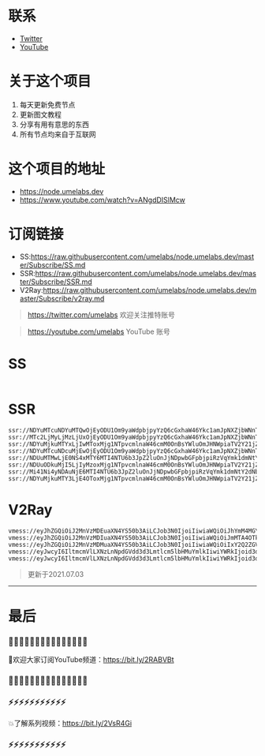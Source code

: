 # 联系
* [Twitter](https://twitter.com/UmeLabs)
* [YouTube](https://www.youtube.com/UmeLabs?sub_confirmation=1)


# 关于这个项目
1. 每天更新免费节点
2. 更新图文教程
3. 分享有用有意思的东西
4. 所有节点均来自于互联网

# 这个项目的地址

* https://node.umelabs.dev
* https://www.youtube.com/watch?v=ANgdDISlMcw

# 订阅链接

* SS:https://raw.githubusercontent.com/umelabs/node.umelabs.dev/master/Subscribe/SS.md
* SSR:https://raw.githubusercontent.com/umelabs/node.umelabs.dev/master/Subscribe/SSR.md
* V2Ray:https://raw.githubusercontent.com/umelabs/node.umelabs.dev/master/Subscribe/v2ray.md

> https://twitter.com/umelabs 欢迎关注推特账号

> https://youtube.com/umelabs YouTube 账号

# SS

```http

```

# SSR

```http
ssr://NDYuMTcuNDYuMTQwOjEyODU1Om9yaWdpbjpyYzQ6cGxhaW46Ykc1amJpNXZjbWNnTW5jLz9vYmZzcGFyYW09JnJlbWFya3M9NUwtRTU3Mlg1cGF2U1EmZ3JvdXA9VEc1amJpNXZjbWM
ssr://MTc2LjMyLjMzLjUxOjEyODU1Om9yaWdpbjpyYzQ6cGxhaW46Ykc1amJpNXZjbWNnTW5jLz9vYmZzcGFyYW09JnJlbWFya3M9NUwtRTU3Mlg1cGF2U2cmZ3JvdXA9VEc1amJpNXZjbWM
ssr://NDYuMjkuMTYxLjIwMToxMjg1NTpvcmlnaW46cmM0OnBsYWluOmJHNWpiaTV2Y21jZ01uYy8_b2Jmc3BhcmFtPSZyZW1hcmtzPTVMLUU1NzJYNXBhdlN3Jmdyb3VwPVRHNWpiaTV2Y21j
ssr://NDYuMTcuNDcuMjEwOjEyODU1Om9yaWdpbjpyYzQ6cGxhaW46Ykc1amJpNXZjbWNnTW5jLz9vYmZzcGFyYW09JnJlbWFya3M9NUwtRTU3Mlg1cGF2VEEmZ3JvdXA9VEc1amJpNXZjbWM
ssr://NDUuMTMwLjE0NS4xMTY6MTI4NTU6b3JpZ2luOnJjNDpwbGFpbjpiRzVqYmk1dmNtY2dNblEvP29iZnNwYXJhbT0mcmVtYXJrcz01TC1FNTcyWDVwYXZUUSZncm91cD1URzVqYmk1dmNtYw
ssr://NDUuODkuMjI5LjIyMzoxMjg1NTpvcmlnaW46cmM0OnBsYWluOmJHNWpiaTV2Y21jZ01uUS8_b2Jmc3BhcmFtPSZyZW1hcmtzPTVMLUU1NzJYNXBhdlRnJmdyb3VwPVRHNWpiaTV2Y21j
ssr://Mi41Ni4yNDAuNjE6MTI4NTU6b3JpZ2luOnJjNDpwbGFpbjpiRzVqYmk1dmNtY2dNblEvP29iZnNwYXJhbT0mcmVtYXJrcz01TC1FNTcyWDVwYXZUdyZncm91cD1URzVqYmk1dmNtYw
ssr://NDYuMjkuMTY3LjE4OToxMjg1NTpvcmlnaW46cmM0OnBsYWluOmJHNWpiaTV2Y21jZ01uUS8_b2Jmc3BhcmFtPSZyZW1hcmtzPTVMLUU1NzJYNXBhdlVBJmdyb3VwPVRHNWpiaTV2Y21j
```

# V2Ray

```http
vmess://eyJhZGQiOiJ2MnVzMDEuaXN4YS50b3AiLCJob3N0IjoiIiwiaWQiOiJhYmM4MGYzZi1kMmU5LTQ0ZjMtODFjZS0xYzRkY2UzNDA0N2YiLCJuZXQiOiJ3cyIsInBhdGgiOiJcL3JheSIsInBvcnQiOiI0NDMiLCJwcyI6ImlzeC55dC0wMSIsInRscyI6InRscyIsInYiOjIsImFpZCI6MCwidHlwZSI6Im5vbmUifQo=
vmess://eyJhZGQiOiJ2MnVzMDIuaXN4YS50b3AiLCJob3N0IjoiIiwiaWQiOiJmMTA4OTk1YS1kMDFlLTRkZjQtYmFjNy0xZDQ1MWFiMjFjN2MiLCJuZXQiOiJ3cyIsInBhdGgiOiJcL3JheSIsInBvcnQiOiI0NDMiLCJwcyI6ImlzeC55dC0wMiIsInRscyI6InRscyIsInYiOjIsImFpZCI6MCwidHlwZSI6Im5vbmUifQo=
vmess://eyJhZGQiOiJ2MnVzMDMuaXN4YS50b3AiLCJob3N0IjoiIiwiaWQiOiIxY2Q2ZGViOC01ZGFjLTQ2OGQtYmRhOC0zMmI3N2U1MzU3ODYiLCJuZXQiOiJ3cyIsInBhdGgiOiJcL3JheSIsInBvcnQiOiI0NDMiLCJwcyI6ImlzeC55dC0wMyIsInRscyI6InRscyIsInYiOjIsImFpZCI6MCwidHlwZSI6Im5vbmUifQo=
vmess://eyJwcyI6IltmcmVlLXNzLnNpdGVdd3d3Lmtlcm5lbHMuYmlkIiwiYWRkIjoid3d3Lmtlcm5lbHMuYmlkIiwicG9ydCI6IjQ0MyIsImlkIjoiNzVjYTk0YzUtZTI0Zi0xMTg2LTZjZmUtMTdhYmQ4ZjA3MGE0IiwiYWlkIjoiMCIsIm5ldCI6IndzIiwidHlwZSI6Im5vbmUiLCJob3N0IjoiL3dzIiwidGxzIjoidGxzIn0=
vmess://eyJwcyI6IltmcmVlLXNzLnNpdGVdd3d3Lmtlcm5lbHMuYmlkIiwiYWRkIjoid3d3Lmtlcm5lbHMuYmlkIiwicG9ydCI6IjgwIiwiaWQiOiI5MjZmZmViYi1jZjg4LTMxNTgtYjgyYy0zNTFmOThjOWVhMzEiLCJhaWQiOiIwIiwibmV0Ijoid3MiLCJ0eXBlIjoibm9uZSIsImhvc3QiOiIvd3MiLCJ0bHMiOiJub25lIn0=
```



> 更新于2021.07.03

---

# 最后
### 🌸🌸🌸🌸🌸🌸🌸🌸🌸🌸🌸🌸🌸🌸🌸

👏欢迎大家订阅YouTube频道：https://bit.ly/2RABVBt

### 🌸🌸🌸🌸🌸🌸🌸🌸🌸🌸🌸🌸🌸🌸🌸



### ⚡️⚡️⚡️⚡️⚡️⚡️⚡️⚡️⚡️⚡️⚡️

💥了解系列视频：https://bit.ly/2VsR4Gi

### ⚡️⚡️⚡️⚡️⚡️⚡️⚡️⚡️⚡️⚡️⚡️